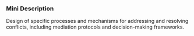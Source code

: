### Mini Description

Design of specific processes and mechanisms for addressing and resolving conflicts, including mediation protocols and decision-making frameworks.
